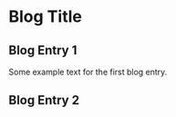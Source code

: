 Blog Title
==========

Blog Entry 1
------------

Some example text for the first blog entry.

Blog Entry 2
---

